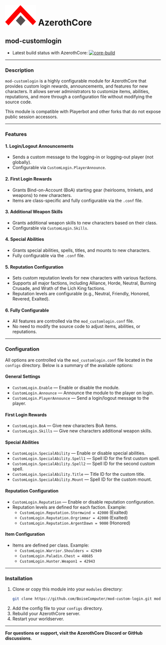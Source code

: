 # ![logo](https://raw.githubusercontent.com/azerothcore/azerothcore.github.io/master/images/logo-github.png) AzerothCore
## mod-customlogin

- Latest build status with AzerothCore: [![core-build](https://github.com/BoiseComputer/mod-customlogin/actions/workflows/core-build.yml/badge.svg?branch=master)](https://github.com/BoiseComputer/mod-customlogin/actions/workflows/core-build.yml)
---

### **Description**

`mod-customlogin` is a highly configurable module for AzerothCore that provides custom login rewards, announcements, and features for new characters. It allows server administrators to customize items, abilities, reputations, and more through a configuration file without modifying the source code.

This module is compatible with Playerbot and other forks that do not expose public session accessors.

---

### **Features**

#### **1. Login/Logout Announcements**
- Sends a custom message to the logging-in or logging-out player (not globally).
- Configurable via `CustomLogin.PlayerAnnounce`.

#### **2. First Login Rewards**
- Grants Bind-on-Account (BoA) starting gear (heirlooms, trinkets, and weapons) to new characters.
- Items are class-specific and fully configurable via the `.conf` file.

#### **3. Additional Weapon Skills**
- Grants additional weapon skills to new characters based on their class.
- Configurable via `CustomLogin.Skills`.

#### **4. Special Abilities**
- Grants special abilities, spells, titles, and mounts to new characters.
- Fully configurable via the `.conf` file.

#### **5. Reputation Configuration**
- Sets custom reputation levels for new characters with various factions.
- Supports all major factions, including Alliance, Horde, Neutral, Burning Crusade, and Wrath of the Lich King factions.
- Reputation levels are configurable (e.g., Neutral, Friendly, Honored, Revered, Exalted).

#### **6. Fully Configurable**
- All features are controlled via the `mod_customlogin.conf` file.
- No need to modify the source code to adjust items, abilities, or reputations.

---

### **Configuration**

All options are controlled via the `mod_customlogin.conf` file located in the `configs` directory. Below is a summary of the available options:

#### **General Settings**
- `CustomLogin.Enable` — Enable or disable the module.
- `CustomLogin.Announce` — Announce the module to the player on login.
- `CustomLogin.PlayerAnnounce` — Send a login/logout message to the player.

#### **First Login Rewards**
- `CustomLogin.BoA` — Give new characters BoA items.
- `CustomLogin.Skills` — Give new characters additional weapon skills.

#### **Special Abilities**
- `CustomLogin.SpecialAbility` — Enable or disable special abilities.
- `CustomLogin.SpecialAbility.Spell1` — Spell ID for the first custom spell.
- `CustomLogin.SpecialAbility.Spell2` — Spell ID for the second custom spell.
- `CustomLogin.SpecialAbility.Title` — Title ID for the custom title.
- `CustomLogin.SpecialAbility.Mount` — Spell ID for the custom mount.

#### **Reputation Configuration**
- `CustomLogin.Reputation` — Enable or disable reputation configuration.
- Reputation levels are defined for each faction. Example:
  - `CustomLogin.Reputation.Stormwind = 42000` (Exalted)
  - `CustomLogin.Reputation.Orgrimmar = 42000` (Exalted)
  - `CustomLogin.Reputation.ArgentDawn = 9000` (Honored)

#### **Item Configuration**
- Items are defined per class. Example:
  - `CustomLogin.Warrior.Shoulders = 42949`
  - `CustomLogin.Paladin.Chest = 48685`
  - `CustomLogin.Hunter.Weapon1 = 42943`

---

### **Installation**

1. Clone or copy this module into your `modules` directory:
   ```bash
   git clone https://github.com/BoiseComputer/mod-custom-login.git modules/mod-customlogin
   ```
2. Add the config file to your `configs` directory.
3. Rebuild your AzerothCore server.
4. Restart your worldserver.

---

**For questions or support, visit the AzerothCore Discord or GitHub discussions.**
